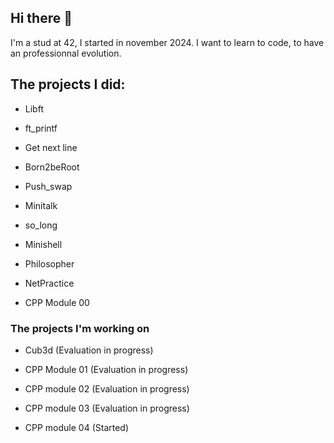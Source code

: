## Hi there 👋

I'm a stud at 42, I started in november 2024.
I want to learn to code, to have an professionnal evolution.

## The projects I did:

- Libft
  
- ft_printf
  
- Get next line
  
- Born2beRoot
  
- Push_swap
  
- Minitalk
  
- so_long

- Minishell

- Philosopher

- NetPractice

- CPP Module 00

### The projects I'm working on

- Cub3d (Evaluation in progress)
  
- CPP Module 01 (Evaluation in progress)
  
- CPP module 02 (Evaluation in progress)
  
- CPP module 03 (Evaluation in progress)
  
- CPP module 04 (Started)

<!--
**Dojo42/Dojo42** is a ✨ _special_ ✨ repository because its `README.md` (this file) appears on your GitHub profile.

Here are some ideas to get you started:

- 🔭 I’m currently working on ...
- 🌱 I’m currently learning ...
- 👯 I’m looking to collaborate on ...
- 🤔 I’m looking for help with ...
- 💬 Ask me about ...
- 📫 How to reach me: ...
- 😄 Pronouns: ...
- ⚡ Fun fact: ...
-->
